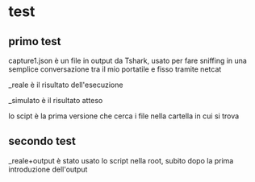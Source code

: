 # test

## primo test

capture1.json       è un file in output da Tshark, usato per fare sniffing in una semplice conversazione tra il mio portatile e fisso tramite netcat

_reale              è il risultato dell'esecuzione

_simulato           è il risultato atteso

lo scipt            è la prima versione che cerca i file nella cartella in cui si trova


## secondo test

_reale+output       è stato usato lo script nella root, subito dopo la prima introduzione dell'output

